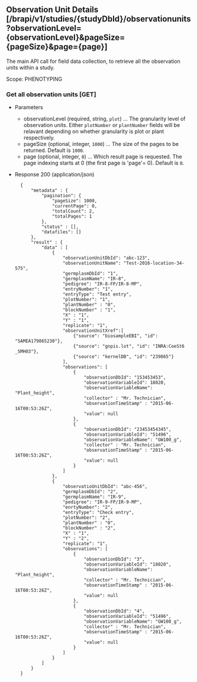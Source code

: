 ## Observation Unit Details [/brapi/v1/studies/{studyDbId}/observationunits?observationLevel={observationLevel}&pageSize={pageSize}&page={page}]

The main API call for field data collection, to retrieve all the observation units within a study.

Scope: PHENOTYPING

### Get all observation units [GET]

+ Parameters
   + observationLevel (required, string, `plot`) ... The granularity level of observation units. 
      Either `plotNumber` or `plantNumber` fields will be relavant depending on whether granularity is plot or plant respectively.
    + pageSize (optional, integer, `1000`) ... The size of the pages to be returned. Default is `1000`.
    + page (optional, integer, `0`) ... Which result page is requested. The page indexing starts at 0 (the first page is 'page'= 0). Default is `0`.

+ Response 200 (application/json)

        {
            "metadata" : {
                "pagination": {
                    "pageSize": 1000,
                    "currentPage": 0,
                    "totalCount": 2,
                    "totalPages": 1
                },
                "status" : [],
                "datafiles": []
            },
            "result" : { 
                "data" : [
                    {
                        "observationUnitDbId": "abc-123",
                        "observationUnitName": "Test-2016-location-34-575",
                        "germplasmDbId": "1",
                        "germplasmName": "IR-8",
                        "pedigree": "IR-8-FP/IR-8-MP",
                        "entryNumber": "1",
                        "entryType": "Test entry",
                        "plotNumber": "1",
                        "plantNumber" : "0",
                        "blockNumber" : "1",
                        "X" : "1",
                        "Y" : "1",
                        "replicate": "1",
                        "observationUnitXref":[
                            {"source": "biosampleEBI", "id": "SAMEA179865230"},
                            {"source": "gnpis.lot", "id": "INRA:CoeSt6 _SMH03"}, 
                            {"source": "kernelDB", "id": "239865"}
                        ],
                        "observations": [
                            {
                                "observationDbId": "153453453",
                                "observationVariableId": 18020,
                                "observationVariableName": "Plant_height",
                                "collector" : "Mr. Technician",
                                "observationTimeStamp" : "2015-06-16T00:53:26Z",
                                "value": null
                            },
                            { 
                                "observationDbId": "23453454345",
                                "observationVariableId": "51496",
                                "observationVariableName": "GW100_g",
                                "collector" : "Mr. Technician",
                                "observationTimeStamp" : "2015-06-16T00:53:26Z",
                                "value": null
                            }
                        ]
                    },
                    {
                        "observatioUnitDbId": "abc-456",
                        "germplasmDbId": "2",
                        "germplasmName": "IR-9",
                        "pedigree": "IR-9-FP/IR-9-MP",
                        "enrtyNumber": "2",
                        "entryType": "Check entry",
                        "plotNumber": "2",
                        "plantNumber" : "0",
                        "blockNumber" : "2",
                        "X" : "1",
                        "Y" : "2",
                        "replicate": "1",
                        "observations": [
                            {
                                "observationDbId": "3",
                                "observationVariableId": "18020",
                                "observationVariableName": "Plant_height",
                                "collector" : "Mr. Technician",
                                "observationTimeStamp" : "2015-06-16T00:53:26Z",
                                "value": null
                            },
                            {   
                                "observationDbId": "4",
                                "observationVariableId": "51496",
                                "observationVariableName": "GW100_g",
                                "collector" : "Mr. Technician",
                                "observationTimeStamp" : "2015-06-16T00:53:26Z",
                                "value": null
                            }
                        ]
                    }
                ]
            }
        }

